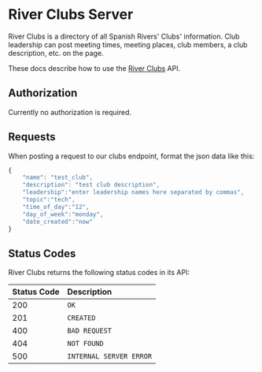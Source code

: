 # River Clubs Server

River Clubs is a directory of all Spanish Rivers' Clubs' information. Club leadership can post meeting times, meeting places, club members, a club description, etc. on the page.

These docs describe how to use the [River Clubs](https://river-clubs.vercel.app) API. 

## Authorization

Currently no authorization is required.

## Requests

When posting a request to our clubs endpoint, format the json data like this: 

```javascript
{
    "name": "test_club",
    "description": "test club description",
    "leadership":"enter leadership names here separated by commas",
    "topic":"tech",
    "time_of_day":"12",
    "day_of_week":"monday",
    "date_created":"now"
}
```

## Status Codes

River Clubs returns the following status codes in its API:

| Status Code | Description |
| :--- | :--- |
| 200 | `OK` |
| 201 | `CREATED` |
| 400 | `BAD REQUEST` |
| 404 | `NOT FOUND` |
| 500 | `INTERNAL SERVER ERROR` |

